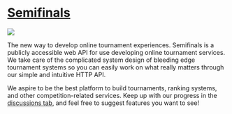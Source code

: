 <h1><a href="https://semifinals.co">Semifinals</a></h1>

<img src="https://img.shields.io/github/followers/Semifinals?color=74b9ff&label=FOLLOW%20US&logo=github&logoColor=ffffff&style=for-the-badge" />

<p>The new way to develop online tournament experiences. Semifinals is a publicly accessible web API for use developing online tournament services. We take care of the complicated system design of bleeding edge tournament systems so you can easily work on what really matters through our simple and intuitive HTTP API.</p>

<p>We aspire to be the best platform to build tournaments, ranking systems, and other competition-related services. Keep up with our progress in the <a href="https://github.com/orgs/Semifinals/discussions">discussions tab</a>, and feel free to suggest features you want to see!</p>

